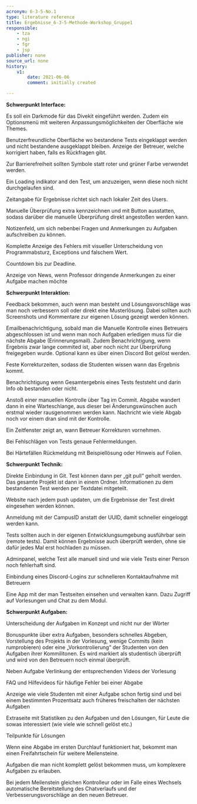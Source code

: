 ```yaml
---
acronym: 6-3-5-No.1
type: literature reference
title: Ergebnisse_6-3-5-Methode-Workshop_Gruppe1
responsible: 
    - tza
    - ngi
    - fgr
    - jsp
publisher: none
source_url: none
history:
    v1:
        date: 2021-06-06
        comment: initially created

---
```


**Schwerpunkt Interface:**

Es soll ein Darkmode für das Divekit eingeführt werden. Zudem ein Optionsmenü mit weiteren Anpassungsmöglichkeiten der Oberfläche wie Themes.

Benutzerfreundliche Oberfläche wo bestandene Tests eingeklappt werden und nicht bestandene ausgeklappt bleiben. Anzeige der Betreuer, welche korrigiert haben, falls es Rückfragen gibt.

Zur Barrierefreiheit sollten Symbole statt roter und grüner Farbe verwendet werden.

Ein Loading indikator and den Test, um anzuzeigen, wenn diese noch nicht durchgelaufen sind.

Zeitangabe für Ergebnisse richtet sich nach lokaler Zeit des Users.

Manuelle Überprüfung extra kennzeichnen und mit Button ausstatten, sodass darüber die manuelle Überprüfung direkt angestoßen werden kann.

Notizenfeld, um sich nebenbei Fragen und Anmerkungen zu Aufgaben aufschreiben zu können.

Komplette Anzeige des Fehlers mit visueller Unterscheidung von Programmabsturz, Exceptions und falschem Wert.

Countdown bis zur Deadline.

Anzeige von News, wenn Professor dringende Anmerkungen zu einer Aufgabe machen möchte

**Schwerpunkt Interaktion:**

Feedback bekommen, auch wenn man besteht und Lösungsvorschläge was man noch verbessern soll oder direkt eine Musterlösung. Dabei sollten auch Screenshots und Kommentare zur eigenen Lösung gezeigt werden können.

Emailbenachrichtigung, sobald man die Manuelle Kontrolle eines Betreuers abgeschlossen ist und wenn man noch Aufgaben erledigen muss für die nächste Abgabe (Erinnerungsmail). Zudem Benachrichtigung, wenn Ergebnis zwar lange commited ist, aber noch nicht zur Überprüfung freigegeben wurde. Optional kann es über einen Discord Bot gelöst werden.

Feste Korrekturzeiten, sodass die Studenten wissen wann das Ergebnis kommt.

Benachrichtigung wenn Gesamtergebnis eines Tests feststeht und darin Info ob bestanden oder nicht.

Anstoß einer manuellen Kontrolle über Tag im Commit. Abgabe wandert dann in eine Warteschlange, aus dieser bei Änderungswünschen auch erstmal wieder rausgenommen werden kann. Nachricht wie viele Abgab noch vor einem dran sind mit der Kontrolle.

Ein Zeitfenster zeigt an, wann Betreuer Korrekturen vornehmen.

Bei Fehlschlägen von Tests genaue Fehlermeldungen.

Bei Härtefällen Rückmeldung mit Beispiellösung oder Hinweis auf Folien.


**Schwerpunkt Technik:**

Direkte Einbindung in Git. Test können dann per „git pull“ geholt werden. Das gesamte Projekt ist dann in einem Ordner.  Informationen zu dem bestandenen Test werden per Textdatei mitgeteilt.

Website nach jedem push updaten, um die Ergebnisse der Test direkt eingesehen werden können.

Anmeldung mit der CampusID anstatt der UUID, damit schneller eingeloggt werden kann.

Tests sollten auch in der eigenen Entwicklungsumgebung ausführbar sein (remote tests). Damit können Ergebnisse auch überprüft werden, ohne sie dafür jedes Mal erst hochladen zu müssen. 

Adminpanel, welche Test alle manuell sind und wie viele Tests einer Person noch fehlerhaft sind.

Einbindung eines Discord-Logins zur schnelleren Kontaktaufnahme mit Betreuern

Eine App mit der man Testseiten einsehen und verwalten kann. Dazu Zugriff auf Vorlesungen und Chat zu dem Modul. 

**Schwerpunkt Aufgaben:**

Unterscheidung der Aufgaben im Konzept und nicht nur der Wörter

Bonuspunkte über extra Aufgaben, besonders schnelles Abgeben, Vorstellung des Projekts in der Vorlesung, wenige Commits (kein rumprobieren) oder eine „Vorkontrolierung“ der Studenten von den Aufgaben ihrer Kommilitonen. Es wird markiert als studentisch überprüft und wird von den Betreuern noch einmal überprüft.

Neben Aufgabe Verlinkung der entsprechenden Videos der Vorlesung

FAQ und Hilfevideos für häufige Fehler bei einer Abgabe

Anzeige wie viele Studenten mit einer Aufgabe schon fertig sind und bei einem bestimmten Prozentsatz auch früheres freischalten der nächsten Aufgaben

Extraseite mit Statistiken zu den Aufgaben und den Lösungen, für Leute die sowas interessiert (wie viele wie schnell gelöst etc.) 

Teilpunkte für Lösungen

Wenn eine Abgabe im ersten Durchlauf funktioniert hat, bekommt man einen Freifahrtschein für weitere Meilensteine.

Aufgaben die man nicht komplett gelöst bekommen muss, um komplexere Aufgaben zu erlauben.

Bei jedem Meilenstein gleichen Kontrolleur oder im Falle eines Wechsels automatische Bereitstellung des Chatverlaufs  und der Verbesserungsvorschläge an den neuen Betreuer.

